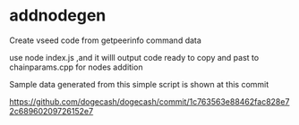 # addnodegen
Create vseed code from getpeerinfo command data

use 
node index.js ,and it willl output code ready to copy and past to chainparams.cpp for nodes addition

Sample data generated from this simple script is shown at this commit 

https://github.com/dogecash/dogecash/commit/1c763563e88462fac828e72c68960209726152e7
